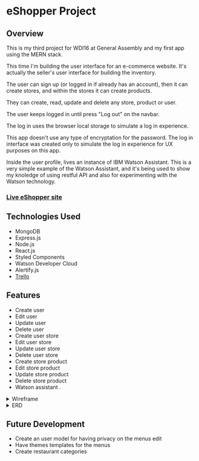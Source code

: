 # eShopper Project

## Overview

This is my third project for WDI16 at General Assembly and my first app using the MERN stack.

This time I'm building the user interface for an e-commerce website. It's actually the seller's user interface for building the inventory.

The user can sign up (or logged in if already has an account), then it can create stores, and within the stores it can create products.

They can create, read, update and delete any store, product or user.

The user keeps logged in until press "Log out" on the navbar.

The log in uses the browser local storage to simulate a log in experience.

This app doesn't use any type of encryptation for the password. The log in interface was created only to simulate the log in experience for UX purposes on this app.

Inside the user profile, lives an instance of IBM Watson Assistant. This is a very simple example of the Watson Assistant, and it's being used to show my knoledge of using restful API and also for experimenting with the Watson technology.

### [Live eShopper site](https://wdi16-eshopper.herokuapp.com/)

## Technologies Used

* MongoDB
* Express.js
* Node.js
* React.js
* Styled Components
* Watson Developer Cloud
* Alertify.js
* [Trello](https://trello.com/b/b8ovminh/rest-menu-builders)

## Features

* Create user
* Edit user
* Update user
* Delete user
* Create user store
* Edit user store
* Update user store
* Delete user store
* Create store product
* Edit store product
* Update store product
* Delete store product
* Watson assistant
.
<details>
<summary>Wireframe</summary>
<br>

![Image of Wireframe](https://github.com/Tilingo/menu-builder/blob/master/public/images/wireframe.jpg)

</details>

<details>
<summary>ERD</summary>
<br>

![Image of Wireframe](https://github.com/Tilingo/menu-builder/blob/master/public/images/ERD.jpg)

</details>

## Future Development

* Create an user model for having privacy on the menus edit
* Have themes templates for the menus
* Create restaurant categories